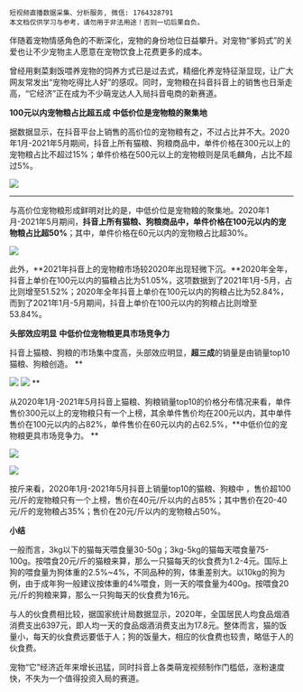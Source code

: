 ```
短视频直播数据采集、分析服务, 微信: 1764328791
本文档仅供学习与参考，请勿用于非法用途！否则一切后果自负。
```



伴随着宠物情感角色的不断深化，宠物的身份地位日益攀升。对宠物“爹妈式”的关爱也让不少宠物主人愿意在宠物饮食上花费更多的成本。

曾经用剩菜剩饭喂养宠物的饲养方式已是过去式，精细化养宠特征渐显现，让广大网友常发出“宠物吃得比人好”的感叹。同时，宠物粮在抖音抖音上的销售也日渐走高，“它经济”正在成为不少萌宠达人入局抖音电商的新赛道。

**100元以内宠物粮占比超五成**
**中低价位是宠物粮的聚集地**

据数据显示，在抖音平台上销售的高价位的宠物粮有之，不过占比并不大。2020年1月-2021年5月期间，抖音上所有猫粮、狗粮商品中，单件价格在300元以上的宠物粮占比不超过15%；单件价格在500元以上的宠物粮则是凤毛麟角，占比不超过5%。

![](https://cdn.nlark.com/yuque/0/2021/webp/97322/1622963370958-d376be07-a08b-4009-8b8b-7008061c1eb4.webp#clientId=ud3546383-ef15-4&from=paste&id=u92a107d1&margin=%5Bobject%20Object%5D&originHeight=608&originWidth=1050&originalType=url&ratio=2&status=done&style=none&taskId=u10caedea-ae08-406f-be33-eefd7b978a1)
** **
与高价位宠物粮形成鲜明对比的是，中低价位是宠物粮的聚集地。2020年1月-2021年5月期间，**抖音上所有猫粮、狗粮商品中，单件价格在100元以内的宠物粮占比超50%**；其中，单件价格在60元以内的宠物粮占比超30%。 

![](https://cdn.nlark.com/yuque/0/2021/webp/97322/1622963370936-4c2f17be-13b1-47e2-9b23-54967cb8e5a4.webp#clientId=ud3546383-ef15-4&from=paste&id=ua5f56327&margin=%5Bobject%20Object%5D&originHeight=532&originWidth=1042&originalType=url&ratio=2&status=done&style=none&taskId=u4b79c304-9f40-4165-917d-83fe4eb5e79)

此外，**2021年抖音上的宠物粮市场较2020年出现轻微下沉。**2020年全年，抖音上单价在100元以内的猫粮占比为51.05%，这项数据到了2021年1月-5月，占比则增至51.52%；2020年全年抖音上单价在100元以内的狗粮占比为52.84%，而到了2021年1月-5月期间，抖音上单价在100元以内的狗粮占比则增至53.84%。
​

**头部效应明显**
**中低价位宠物粮更具市场竞争力**

抖音上猫粮、狗粮的市场集中度高，头部效应明显，**超三成**的销量是由销量top10猫粮、狗粮创造。
**

![](https://cdn.nlark.com/yuque/0/2021/webp/97322/1622963370933-2887a3c1-a24c-4f47-8046-b5a3b416412f.webp#clientId=ud3546383-ef15-4&from=paste&id=u17261629&margin=%5Bobject%20Object%5D&originHeight=598&originWidth=1080&originalType=url&ratio=2&status=done&style=none&taskId=u62bd8c3a-45fc-4d6b-8e80-f72ed693919)
![](https://cdn.nlark.com/yuque/0/2021/webp/97322/1622963371262-e14c7370-366c-4085-adab-4cf6ac4eecc6.webp#clientId=ud3546383-ef15-4&from=paste&id=u4340ce3b&margin=%5Bobject%20Object%5D&originHeight=598&originWidth=1080&originalType=url&ratio=2&status=done&style=none&taskId=udfbf5207-95a9-4625-8894-b158d3d3996)
**

从2020年1月-2021年5月抖音上猫粮、狗粮销量top10的价格分布情况来看，单件售价300元以上的宠物粮只有一个上榜，其余单件售价均在200元以内，其中单件售价在100元以内的占82%，单件售价在60元以内的占62.5%，**中低价位的宠物粮更具市场竞争力。 **

![](https://cdn.nlark.com/yuque/0/2021/webp/97322/1622963371309-dbb5bef2-777e-4d7f-aef3-750b154c9de9.webp#clientId=ud3546383-ef15-4&from=paste&id=ua217cd53&margin=%5Bobject%20Object%5D&originHeight=746&originWidth=1080&originalType=url&ratio=2&status=done&style=none&taskId=u7221ec0f-f2f1-49ae-8c48-a60ec5de3f7)

![](https://cdn.nlark.com/yuque/0/2021/webp/97322/1622963371340-f491acbb-0a38-4c6a-892b-cccd58fbdee3.webp#clientId=ud3546383-ef15-4&from=paste&id=u0a06cb39&margin=%5Bobject%20Object%5D&originHeight=846&originWidth=1080&originalType=url&ratio=2&status=done&style=none&taskId=u4cc339ed-d4db-4521-8bee-a4361421f71)

按斤来看，2020年1月-2021年5月抖音上销量top10的猫粮、狗粮中 ，售价超100元/斤的宠物粮只有一个上榜，售价在40元/斤以内的占85%；其中售价在20-40元/斤的宠物粮占35%；售价在20元/斤以内的宠物粮占50%。

**小结**

一般而言，3kg以下的猫每天喂食量30-50g；3kg-5kg的猫每天喂食量75-100g。按喂食20元/斤的猫粮来算，那么一只猫每天的伙食费为1.2-4元。国际上狗的喂食量为狗体重的2.5%~4%，不同品种的狗，体重差别大。以10kg的狗为例，由于成年狗一般建议按体重的4%喂食，则一天的喂食量为400g。按喂食20元/斤的狗粮来算，那么一只狗每天的伙食费为16元。

与人的伙食费相比较，据国家统计局数据显示，2020年，全国居民人均食品烟酒消费支出6397元，即人均一天的食品烟酒消费支出为17.8元。整体而言，猫的饭量小，每天的伙食费远要低于人；狗的饭量大，相应的伙食费也较贵，略低于人的伙食费。

宠物“它”经济近年来增长迅猛，同时抖音上各类萌宠视频制作门槛低，涨粉速度快，不失为一个值得投资入局的赛道。
